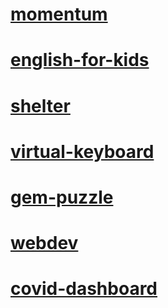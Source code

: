 

# [momentum](https://fedorovichpavel.github.io/rss/momentum/)

# [english-for-kids](https://fedorovichpavel.github.io/rss/english-for-kids/dist/)

# [shelter](https://fedorovichpavel.github.io/rss/shelter/pages/main/main.html)

# [virtual-keyboard](https://fedorovichpavel.github.io/rss/virtual-keyboard/)

# [gem-puzzle](https://fedorovichpavel.github.io/rss/gem-puzzle/)

# [webdev](https://fedorovichpavel.github.io/rss/webdev/)

# [covid-dashboard](https://fedorovichpavel.github.io/rss/covid-dashboard/)



